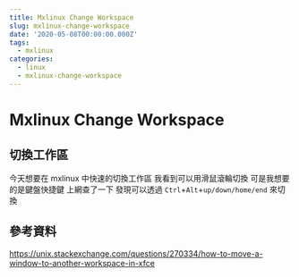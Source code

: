 ```yaml
---
title: Mxlinux Change Workspace
slug: mxlinux-change-workspace
date: '2020-05-08T00:00:00.000Z'
tags:
  - mxlinux
categories:
  - linux
  - mxlinux-change-workspace
---
```


# Mxlinux Change Workspace

## 切換工作區

今天想要在 mxlinux 中快速的切換工作區
我看到可以用滑鼠滾輪切換
可是我想要的是鍵盤快捷鍵
上網查了一下
發現可以透過 `Ctrl`+`Alt`+`up/down/home/end` 來切換

## 參考資料

https://unix.stackexchange.com/questions/270334/how-to-move-a-window-to-another-workspace-in-xfce
